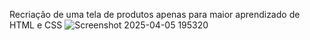 Recriação de uma tela de produtos apenas para maior aprendizado de HTML e CSS 
![Screenshot 2025-04-05 195320](https://github.com/user-attachments/assets/caa69989-b0a3-4635-a267-53fe43d993f4)
